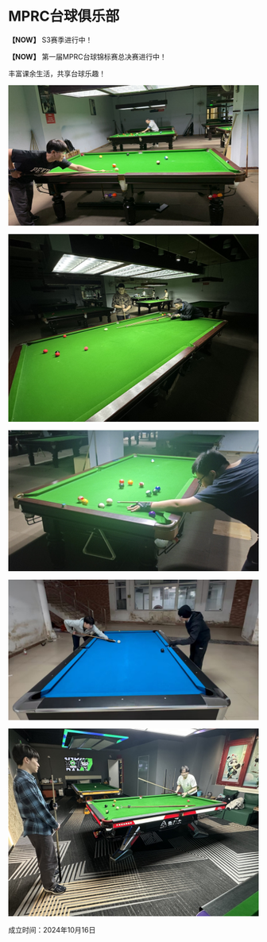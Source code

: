 # MPRC台球俱乐部

**【NOW】** S3赛季进行中！

**【NOW】** 第一届MPRC台球锦标赛总决赛进行中！

丰富课余生活，共享台球乐趣！

![](./img/club_1.jpg)

![](./img/club_2.jpg)

![](./img/club_3.jpg)

![](./img/club_4.jpg)

![](./img/club_5.jpg)

成立时间：2024年10月16日